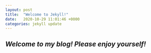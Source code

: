 ```yaml
---
layout: post
title:  "Welcome to Jekyll!"
date:   2020-10-29 11:01:46 +0000
categories: jekyll update
---
```


## *Welcome to my blog! Please enjoy yourself!*